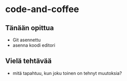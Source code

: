 # code-and-coffee


## Tänään opittua

 - Git asennettu
 - asenna koodi editori
 

## Vielä tehtävää

 - mitä tapahtuu, kun joku toinen on tehnyt muutoksia?
